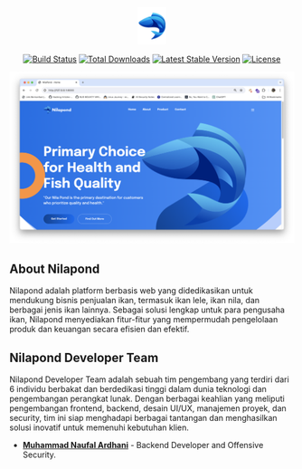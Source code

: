 <p align="center"><a href="https://nilapond.com" target="_blank"><img src="src/logo.png" width="50" alt="Nilapond Logo"></a></p>

<p align="center">
<a href="https://github.com/laravel/framework/actions"><img src="https://github.com/laravel/framework/workflows/tests/badge.svg" alt="Build Status"></a>
<a href="https://packagist.org/packages/laravel/framework"><img src="https://img.shields.io/packagist/dt/laravel/framework" alt="Total Downloads"></a>
<a href="https://packagist.org/packages/laravel/framework"><img src="https://img.shields.io/packagist/v/laravel/framework" alt="Latest Stable Version"></a>
<a href="https://packagist.org/packages/laravel/framework"><img src="https://img.shields.io/packagist/l/laravel/framework" alt="License"></a>
</p>

<img src="src/home.png">

## About Nilapond

Nilapond adalah platform berbasis web yang didedikasikan untuk mendukung bisnis penjualan ikan, termasuk ikan lele, ikan nila, dan berbagai jenis ikan lainnya. Sebagai solusi lengkap untuk para pengusaha ikan, Nilapond menyediakan fitur-fitur yang mempermudah pengelolaan produk dan keuangan secara efisien dan efektif.

## Nilapond Developer Team

Nilapond Developer Team adalah sebuah tim pengembang yang terdiri dari 6 individu berbakat dan berdedikasi tinggi dalam dunia teknologi dan pengembangan perangkat lunak. Dengan berbagai keahlian yang meliputi pengembangan frontend, backend, desain UI/UX, manajemen proyek, dan security, tim ini siap menghadapi berbagai tantangan dan menghasilkan solusi inovatif untuk memenuhi kebutuhan klien.

- **[Muhammad Naufal Ardhani](https://instagram.com/naufalardhani_/)** - Backend Developer and Offensive Security.




